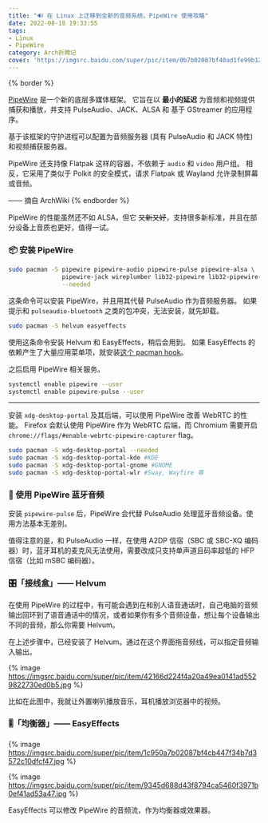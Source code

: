 ```yaml
---
title: "🔊 在 Linux 上迁移到全新的音频系统，PipeWire 使用攻略"
date: 2022-08-18 19:33:55
tags:
- Linux
- PipeWire
category: Arch折腾记
cover: 'https://imgsrc.baidu.com/super/pic/item/0b7b02087bf40ad1fe99b122122c11dfa8eccef6.jpg'
---
```


{% border %}

[PipeWire](https://pipewire.org) 是一个新的底层多媒体框架。 它旨在以 **最小的延迟** 为音频和视频提供捕获和播放，并支持 PulseAudio、JACK、ALSA 和 基于 GStreamer 的应用程序。

基于该框架的守护进程可以配置为音频服务器 (具有 PulseAudio 和 JACK 特性) 和视频捕获服务器。

PipeWire 还支持像 Flatpak 这样的容器，不依赖于 `audio` 和 `video` 用户组。 相反，它采用了类似于 Polkit 的安全模式，请求 Flatpak 或 Wayland 允许录制屏幕或音频。

—— 摘自 ArchWiki
{% endborder %}



<!-- more -->



PipeWire 的性能虽然还不如 ALSA，但它 ~~又新又好~~，支持很多新标准，并且在部分设备上音质也更好，值得一试。



### 📦 安装 PipeWire

```bash
sudo pacman -S pipewire pipewire-audio pipewire-pulse pipewire-alsa \
               pipewire-jack wireplumber lib32-pipewire lib32-pipewire-jack \
               --needed
```

这条命令可以安装 PipeWire，并且用其代替 PulseAudio 作为音频服务器。
如果提示和 `pulseaudio-bluetooth` 之类的包冲突，无法安装，就先卸载。

```bash
sudo pacman -S helvum easyeffects
```

使用这条命令安装 Helvum 和 EasyEffects，稍后会用到。
如果 EasyEffects 的依赖产生了大量应用菜单项，就安装[这个 pacman hook](https://raw.githubusercontent.com/YidaozhanYa/dotfiles/main/etc/pacman.d/hooks/lsp-plugins.hook)。

之后启用 PipeWire 相关服务。

```bash
systemctl enable pipewire --user
systemctl enable pipewire-pulse --user
```
---

安装 `xdg-desktop-portal` 及其后端，可以使用 PipeWire 改善 WebRTC 的性能。
Firefox 会默认使用 PipeWire 作为 WebRTC 后端，而 Chromium 需要开启 `chrome://flags/#enable-webrtc-pipewire-capturer` flag。

```bash
sudo pacman -S xdg-desktop-portal --needed
sudo pacman -S xdg-desktop-portal-kde #KDE
sudo pacman -S xdg-desktop-portal-gnome #GNOME
sudo pacman -S xdg-desktop-portal-wlr #Sway, Wayfire 等
```

### 🦷 使用 PipeWire 蓝牙音频

安装 `pipewire-pulse` 后，PipeWire 会代替 PulseAudio 处理蓝牙音频设备。使用方法基本无差别。

值得注意的是，和 PulseAudio 一样，在使用 A2DP 信宿（SBC 或 SBC-XQ 编码器）时，蓝牙耳机的麦克风无法使用，需要改成只支持单声道且码率超低的 HFP 信宿（比如 mSBC 编码器）。

### 🎛️「接线盒」—— Helvum

在使用 PipeWire 的过程中，有可能会遇到在和别人语音通话时，自己电脑的音频输出回环到了语音通话中的情况，或者如果你有多个音频设备，想让每个设备输出不同的音频，那么你需要 Helvum。

在上述步骤中，已经安装了 Helvum。通过在这个界面拖音频线，可以指定音频输入输出。

{% image https://imgsrc.baidu.com/super/pic/item/42166d224f4a20a49ea0141ad5529822730ed0b5.jpg %}

比如在此图中，我就让外置喇叭播放音乐，耳机播放浏览器中的视频。

### 🎚️「均衡器」—— EasyEffects

{% image https://imgsrc.baidu.com/super/pic/item/1c950a7b02087bf4cb447f34b7d3572c10dfcf47.jpg %}

{% image https://imgsrc.baidu.com/super/pic/item/9345d688d43f8794ca5460f3971b0ef41ad53a47.jpg %}

EasyEffects 可以修改 PipeWire 的音频流，作为均衡器或效果器。
